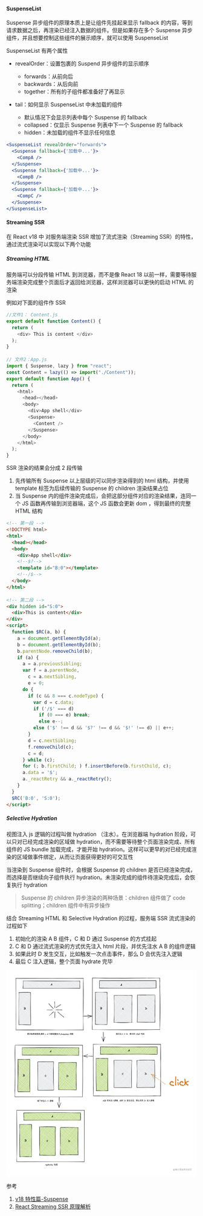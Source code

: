 #### SuspenseList

Suspense 异步组件的原理本质上是让组件先挂起来显示 fallback 的内容，等到请求数据之后，再渲染已经注入数据的组件。但是如果存在多个 Suspense 异步组件，并且想要控制这些组件的展示顺序，就可以使用 SuspenseList

SuspenseList 有两个属性

- revealOrder：设置包裹的 Suspend 异步组件的显示顺序

  - forwards：从前向后
  - backwards：从后向前
  - together：所有的子组件都准备好了再显示

- tail：如何显示 SuspenseList 中未加载的组件

  - 默认情况下会显示列表中每个 Suspense 的 fallback
  - collapsed：仅显示 Suspense 列表中下一个 Suspense 的 fallback
  - hidden：未加载的组件不显示任何信息

```jsx
<SuspenseList revealOrder="forwards">
  <Suspense fallback={'加载中...'}>
    <CompA />
  </Suspense>
  <Suspense fallback={'加载中...'}>
    <CompB />
  </Suspense>
  <Suspense fallback={'加载中...'}>
    <CompC />
  </Suspense>
</SuspenseList>
```

#### Streaming SSR

在 React v18 中 对服务端渲染 SSR 增加了流式渲染（Streaming SSR）的特性，通过流式渲染可以实现以下两个功能

##### Streaming HTML

服务端可以分段传输 HTML 到浏览器，而不是像 React 18 以前一样，需要等待服务端渲染完成整个页面后才返回给浏览器，这样浏览器可以更快的启动 HTML 的渲染

例如对下面的组件作 SSR

```js
//文件1： Content.js
export default function Content() {
  return (
    <div> This is content </div>
  );
}

// 文件2：App.js
import { Suspense, lazy } from "react";
const Content = lazy(() => import("./Content"));
export default function App() {
  return (
    <html>
      <head></head>
      <body>
        <div>App shell</div>
        <Suspense>
          <Content />
        </Suspense>
      </body>
    </html>
  );
}
```

SSR 渲染的结果会分成 2 段传输

1. 先传输所有 Suspense 以上层级的可以同步渲染得到的 html 结构，并使用 template 标签为后续传输的 Suspense 的 children 渲染结果占位
2. 当 Suspense 内的组件渲染完成后，会把这部分组件对应的渲染结果，连同一个 JS 函数再传输到浏览器端，这个 JS 函数会更新 dom ，得到最终的完整 HTML 结构

```html
<!-- 第一段 -->
<!DOCTYPE html>
<html>
  <head></head>
  <body>
    <div>App shell</div>
    <!--$?-->
    <template id="B:0"></template>
    <!--/$-->
  </body>
</html>

<!-- 第二段 -->
<div hidden id="S:0">
  <div>This is content</div>
</div>
<script>
  function $RC(a, b) {
    a = document.getElementById(a);
    b = document.getElementById(b);
    b.parentNode.removeChild(b);
    if (a) {
      a = a.previousSibling;
      var f = a.parentNode,
        c = a.nextSibling,
        e = 0;
      do {
        if (c && 8 === c.nodeType) {
          var d = c.data;
          if ('/$' === d)
            if (0 === e) break;
            else e--;
          else ('$' !== d && '$?' !== d && '$!' !== d) || e++;
        }
        d = c.nextSibling;
        f.removeChild(c);
        c = d;
      } while (c);
      for (; b.firstChild; ) f.insertBefore(b.firstChild, c);
      a.data = '$';
      a._reactRetry && a._reactRetry();
    }
  }
  $RC('B:0', 'S:0');
</script>
```

##### Selective Hydration

视图注入 js 逻辑的过程叫做 hydration （注水）。在浏览器端 hydration 阶段，可以只对已经完成渲染的区域做 hydration，而不需要等待整个页面渲染完成、所有组件的 JS bundle 加载完成，才能开始 hydration。这样可以更早的对已经完成渲染的区域做事件绑定，从而让页面获得更好的可交互性

当渲染到 Suspense 组件时，会根据 Suspense 的 children 是否已经渲染完成，而选择是否继续向子组件执行 hydration。未渲染完成的组件待渲染完成后，会恢复执行 hydration

> Suspense 的 children 异步渲染的两种场景：children 组件做了 code splitting；children 组件中有异步操作

结合 Streaming HTML 和 Selective Hydration 的过程，服务端 SSR 流式渲染的过程如下

1. 初始化的渲染 A B 组件，C 和 D 通过 Suspense 的方式挂起
2. C 和 D 通过流式渲染的方式优先注入 html 片段，并优先注水 A B 的组件逻辑
3. 如果此时 D 发生交互，比如触发一次点击事件，那么 D 会优先注入逻辑
4. 最后 C 注入逻辑，整个页面 hydrate 完毕

![](../assets/hydrate.webp)

参考

1. [v18 特性篇-Suspense](https://juejin.cn/book/6945998773818490884/section/7128573918901698599)
2. [React Streaming SSR 原理解析](https://mp.weixin.qq.com/s/w4FS5sBcHqRl-Saqi19Y6g)
